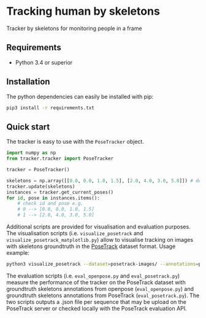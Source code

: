 # Tracking human by skeletons

Tracker by skeletons for monitoring people in a frame

## Requirements

* Python 3.4 or superior

## Installation

The python dependencies can easily be installed with pip:

```bash
pip3 install -r requirements.txt
```

## Quick start

The tracker is easy to use with the `PoseTracker` object.

```python
import numpy as np
from tracker.tracker import PoseTracker

tracker = PoseTracker()

skeletons = np.array([[0.0, 0.0, 1.0, 1.5], [2.0, 4.0, 3.0, 5.0]]) # define two skeletons with only two keypoints
tracker.update(skeletons)
instances = tracker.get_current_poses()
for id, pose in instances.items():
    # check id and pose e.g.
    # 0 --> [0.0, 0.0, 1.0, 1.5]
    # 1 --> [2.0, 4.0, 3.0, 5.0]
```

Additional scripts are provided for visualisation and evaluation purposes. The visualisation scripts (i.e. `visualize_posetrack` and `visualize_posetrack_matplotlib.py`) allow to visualise tracking on images with skeletons groundtruth in the [PoseTrack](https://posetrack.net/) dataset format. Usage example:

```bash
python3 visualize_posetrack --dataset=posetrack-images/ --annotations=posetrack-gt/
```

The evaluation scripts (i.e. `eval_openpose.py` and `eval_posetrack.py`) measure the performance of the tracker on the PoseTrack dataset with groundtruth skeletons annotations from openpose (`eval_openpose.py`) and groundtruth skeletons annotations from PoseTrack (`eval_posetrack.py`). The two scripts outputs a .json file per sequence that may be upload on the PoseTrack server or checked locally with the PoseTrack evaluation API.